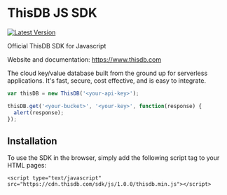 # ThisDB JS SDK

[![Latest Version](https://img.shields.io/github/release/thisdb/sdk-js.svg?style=flat-square)](https://github.com/thisdb/sdk-js/releases)

Official ThisDB SDK for Javascript

Website and documentation: https://www.thisdb.com

The cloud key/value database built from the ground up for serverless applications. It's fast, secure, cost effective, and is easy to integrate.

```javascript
var thisDB = new ThisDB('<your-api-key>');

thisDB.get('<your-bucket>', '<your-key>', function(response) {
  alert(response);
});
```

## Installation

To use the SDK in the browser, simply add the following script tag to your HTML pages:

```
<script type="text/javascript" src="https://cdn.thisdb.com/sdk/js/1.0.0/thisdb.min.js"></script>
```
